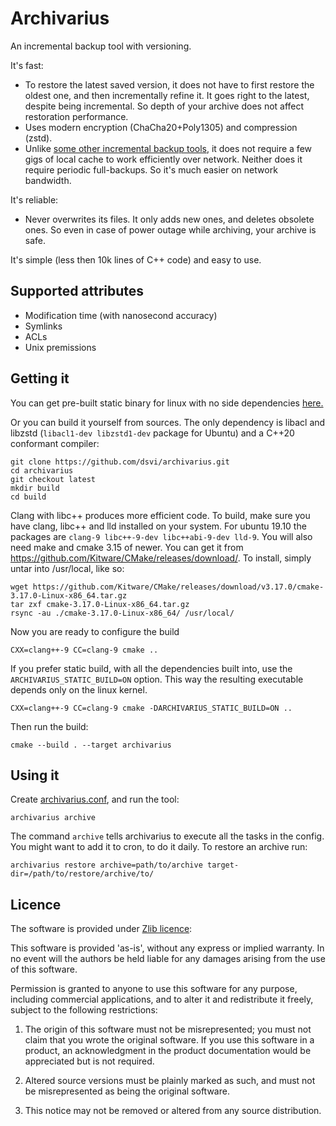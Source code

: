 Archivarius
===========

An incremental backup tool with versioning.

It's fast:

- To restore the latest saved version, it does not have to first restore the oldest one, and then incrementally refine it. It goes right to the latest, despite being incremental. So depth of your archive does not affect restoration performance.
- Uses modern encryption (ChaCha20+Poly1305) and compression (zstd).
- Unlike [some other incremental backup tools][1], it does not require a few gigs of local cache to work efficiently over network. Neither does it require periodic full-backups. So it's much easier on network bandwidth.

[1]: http://duplicity.nongnu.org/ "duplicity"

It's reliable:

- Never overwrites its files. It only adds new ones, and deletes obsolete ones. So even in case of power outage while archiving, your archive is safe.

It's simple (less then 10k lines of C++ code) and easy to use.

## Supported attributes

- Modification time (with nanosecond accuracy)
- Symlinks
- ACLs
- Unix premissions

## Getting it

You can get pre-built static binary for linux with no side dependencies [here.](https://github.com/dsvi/archivarius/releases)

Or you can build it yourself from sources. The only dependency is libacl and libzstd (`libacl1-dev libzstd1-dev` package for Ubuntu) and a C++20 conformant compiler:

    git clone https://github.com/dsvi/archivarius.git
    cd archivarius
    git checkout latest
    mkdir build
    cd build

Clang with libc++ produces more efficient code. To build, make sure you have clang, libc++ and lld installed on your system. For ubuntu 19.10 the packages are `clang-9 libc++-9-dev libc++abi-9-dev lld-9`.
You will also need make and cmake 3.15 of newer. You can get it from https://github.com/Kitware/CMake/releases/download/. To install, simply untar into /usr/local, like so:

    wget https://github.com/Kitware/CMake/releases/download/v3.17.0/cmake-3.17.0-Linux-x86_64.tar.gz
    tar zxf cmake-3.17.0-Linux-x86_64.tar.gz
    rsync -au ./cmake-3.17.0-Linux-x86_64/ /usr/local/

Now you are ready to configure the build

    CXX=clang++-9 CC=clang-9 cmake ..

If you prefer static build, with all the dependencies built into, use the `ARCHIVARIUS_STATIC_BUILD=ON` option. This way the resulting executable depends only on the linux kernel.

    CXX=clang++-9 CC=clang-9 cmake -DARCHIVARIUS_STATIC_BUILD=ON ..

Then run the build:

    cmake --build . --target archivarius

## Using it

Create [archivarius.conf](./docs/config%20file%20format.md), and run the tool:

    archivarius archive

The command `archive` tells archivarius to execute all the tasks in the config. You might want to add it to cron, to do it daily.
To restore an archive run:

    archivarius restore archive=path/to/archive target-dir=/path/to/restore/archive/to/

## Licence 

The software is provided under [Zlib licence](https://en.wikipedia.org/wiki/Zlib_License):

This software is provided 'as-is', without any express or implied warranty. In no event will the authors be held liable for any damages arising from the use of this software.

Permission is granted to anyone to use this software for any purpose, including commercial applications, and to alter it and redistribute it freely, subject to the following restrictions:

1. The origin of this software must not be misrepresented; you must not claim that you wrote the original software. If you use this software in a product, an acknowledgment in the product documentation would be appreciated but is not required.

2. Altered source versions must be plainly marked as such, and must not be misrepresented as being the original software.

3. This notice may not be removed or altered from any source distribution.
